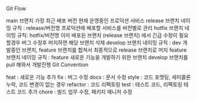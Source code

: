 Git Flow

main 브랜치
가장 최근 배포 버전 현재 운영중인 프로덕션 서비스
release 브랜치
네이밍 규칙 : release/버전명
프로덕션에 배포할 서비스를 버전별로 관리
hotfix 브랜치
네이밍 규칙: hotfix/버전명
이미 배포된 브랜치 (release 브랜치) 에서 긴급 수정이 필요할경우
버그 수정후 머지하면 해당 브랜치 삭제
develop 브랜치
네이밍 규칙 : dev
개발중인 브랜치, feature 브랜치를 합쳐서 최종적으로 release 브랜치로 머지
feature 브랜치
네이밍 규칙 : feature
새로운 기능을 개발하기 위한 브랜치 develop 브랜치를 pull 해와서 개발진행
Git Convention

feat : 새로운 기능 추가
fix : 버그 수정
docs : 문서 수정
style : 코드 포맷팅, 세미콜론 누락, 코드 변경이 없는 경우
refactor : 코드 리펙토링
test : 테스트 코드, 리펙토링 테스트 코드 추가
chore : 빌드 업무 수정, 패키지 매니저 수정
